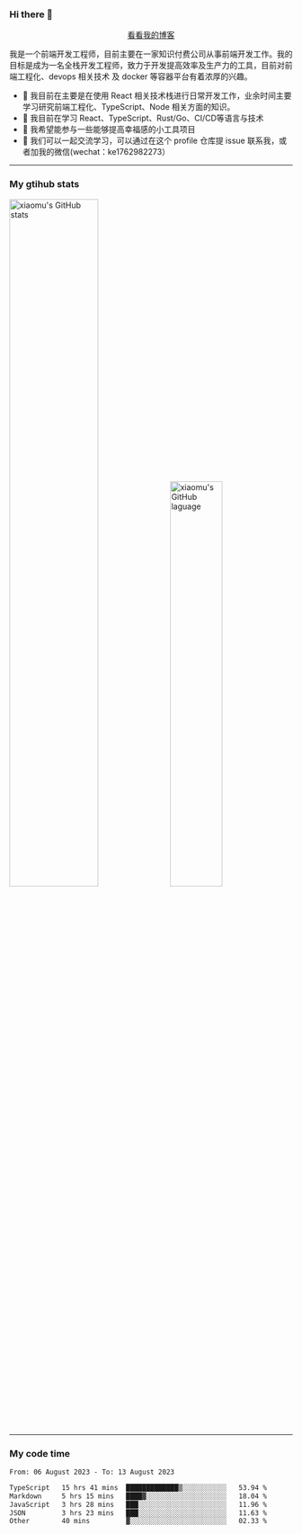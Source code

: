 ### Hi there 👋

<p align="center">
  <a href="https://blog.realjacket.site/">看看我的博客</a>
</p>

我是一个前端开发工程师，目前主要在一家知识付费公司从事前端开发工作。我的目标是成为一名全栈开发工程师，致力于开发提高效率及生产力的工具，目前对前端工程化、devops 相关技术 及 docker 等容器平台有着浓厚的兴趣。

- 🔭 我目前在主要是在使用 React 相关技术栈进行日常开发工作，业余时间主要学习研究前端工程化、TypeScript、Node 相关方面的知识。
- 🌱 我目前在学习 React、TypeScript、Rust/Go、CI/CD等语言与技术
- 👯 我希望能参与一些能够提高幸福感的小工具项目
- 💬 我们可以一起交流学习，可以通过在这个 profile 仓库提 issue 联系我，或者加我的微信(wechat：ke1762982273）

***

### My gtihub stats

<a><img src="https://github-readme-stats-git-masterrstaa-rickstaa.vercel.app/api?username=real-jacket&&show_icons=true" title="xiaomu's GitHub stats" alt="xiaomu's GitHub stats" style="width:56%;"/></a>
<a><img src="https://github-readme-stats-git-masterrstaa-rickstaa.vercel.app/api/top-langs/?username=real-jacket&layout=compact" title="xiaomu's GitHub laguage" alt="xiaomu's GitHub laguage" style="width:43%;"/><a/>

***

### My code time

<!--START_SECTION:waka-->

```txt
From: 06 August 2023 - To: 13 August 2023

TypeScript   15 hrs 41 mins  █████████████▒░░░░░░░░░░░   53.94 %
Markdown     5 hrs 15 mins   ████▓░░░░░░░░░░░░░░░░░░░░   18.04 %
JavaScript   3 hrs 28 mins   ███░░░░░░░░░░░░░░░░░░░░░░   11.96 %
JSON         3 hrs 23 mins   ███░░░░░░░░░░░░░░░░░░░░░░   11.63 %
Other        40 mins         ▓░░░░░░░░░░░░░░░░░░░░░░░░   02.33 %
```

<!--END_SECTION:waka-->
